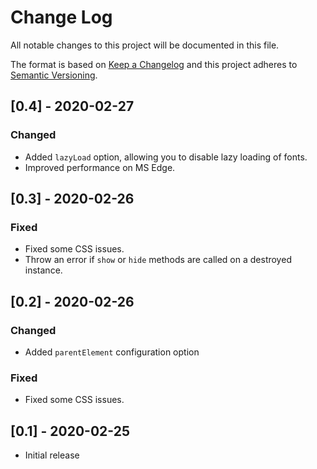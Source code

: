 # Change Log
All notable changes to this project will be documented in this file.

The format is based on [Keep a Changelog](https://keepachangelog.com/)
and this project adheres to [Semantic Versioning](https://semver.org/).

## [0.4] - 2020-02-27
### Changed
- Added `lazyLoad` option, allowing you to disable lazy loading of fonts.
- Improved performance on MS Edge.

## [0.3] - 2020-02-26
### Fixed
- Fixed some CSS issues.
- Throw an error if `show` or `hide` methods are called on a destroyed instance.

## [0.2] - 2020-02-26
### Changed
- Added `parentElement` configuration option

### Fixed
- Fixed some CSS issues.

## [0.1] - 2020-02-25
- Initial release
